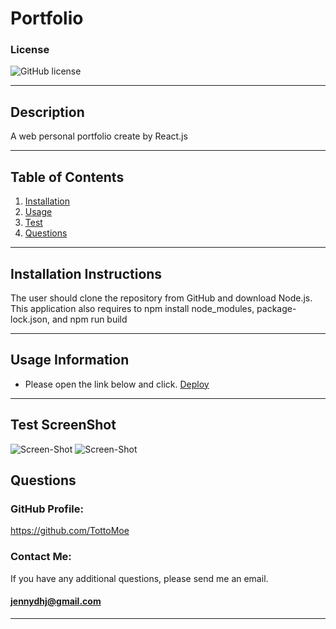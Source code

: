 # Portfolio

### License

![GitHub license](https://img.shields.io/badge/license-MIT-green.svg)

---

## Description

A web personal portfolio create by React.js

---

## Table of Contents

1. [Installation](#installation)
2. [Usage](#usage)
3. [Test](#test)
4. [Questions](#questions)

---

<a name="installation"></a>

## Installation Instructions

The user should clone the repository from GitHub and download Node.js. This application also requires to npm install node_modules, package-lock.json, and npm run build

---

<a name="usage"></a>

## Usage Information

- Please open the link below and click. 
 [Deploy](https://tottomoe.github.io/ReactPortfolio/)

---

<a name="test"></a>

## Test ScreenShot

![Screen-Shot]()
![Screen-Shot]()

<a name="questions"></a>

## Questions

### GitHub Profile:

https://github.com/TottoMoe

### Contact Me:

If you have any additional questions, please send me an email.

#### jennydhj@gmail.com

---
